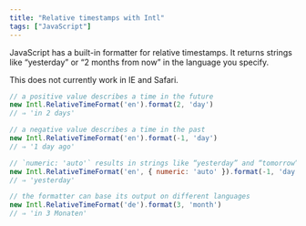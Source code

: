 ```yaml
---
title: "Relative timestamps with Intl"
tags: ["JavaScript"]
---
```

JavaScript has a built-in formatter for relative timestamps. It returns strings like “yesterday” or “2 months from now” in the language you specify.

This does not currently work in IE and Safari.

```js
// a positive value describes a time in the future
new Intl.RelativeTimeFormat('en').format(2, 'day')
// ⇒ 'in 2 days'

// a negative value describes a time in the past
new Intl.RelativeTimeFormat('en').format(-1, 'day')
// ⇒ '1 day ago'

// `numeric: 'auto'` results in strings like “yesterday” and “tomorrow”
new Intl.RelativeTimeFormat('en', { numeric: 'auto' }).format(-1, 'day')
// ⇒ 'yesterday'

// the formatter can base its output on different languages
new Intl.RelativeTimeFormat('de').format(3, 'month')
// ⇒ 'in 3 Monaten'
```
